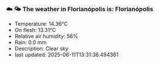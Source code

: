 ### ☁️ 🌤️  The weather in Florianópolis is: Florianópolis

- Temperature: 14.36°C
- On flesh: 13.31°C
- Relative air humidity: 56%
- Rain: 0.0 mm
- Description: Clear sky
- last updated: 2025-06-11T13:31:36.494361
